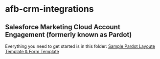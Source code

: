 # afb-crm-integrations

## Salesforce Marketing Cloud Account Engagement (formerly known as Pardot)
Everything you need to get started is in this folder:
[Sample Pardot Layoute Template & Form Template](./mcae_pardot/)